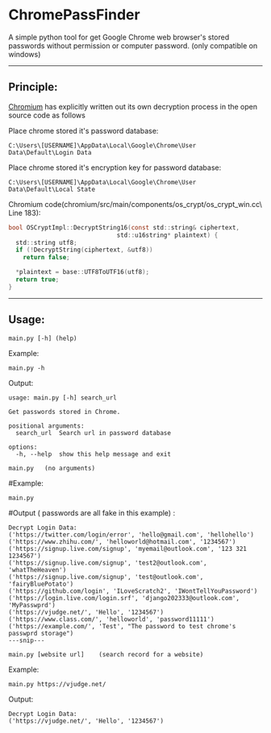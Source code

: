 # ChromePassFinder
A simple python tool for get Google Chrome web browser's stored passwords without permission or computer password. (only compatible on windows)


---

## Principle:

[Chromium](https://source.chromium.org/chromium/chromium/src/+/main:components/os_crypt/sync/os_crypt_win.cc;l=1?q=os_crypt_win&sq=&ss=chromium ) has explicitly written out its own decryption process in the open source code as follows

Place chrome stored it's password database:
```
C:\Users\[USERNAME]\AppData\Local\Google\Chrome\User Data\Default\Login Data
```


Place chrome stored it's encryption key for password database:
```
C:\Users\[USERNAME]\AppData\Local\Google\Chrome\User Data\Default\Local State
```


Chromium code\(chromium/src/main/components/os_crypt/os_crypt_win.cc\ Line 183):
```c
bool OSCryptImpl::DecryptString16(const std::string& ciphertext,
                              std::u16string* plaintext) {
  std::string utf8;
  if (!DecryptString(ciphertext, &utf8))
    return false;

  *plaintext = base::UTF8ToUTF16(utf8);
  return true;
}
```


---
## Usage:

```
main.py [-h] (help)
```
Example:
```
main.py -h
```
Output:
```
usage: main.py [-h] search_url

Get passwords stored in Chrome.

positional arguments:
  search_url  Search url in password database

options:
  -h, --help  show this help message and exit
```


```
main.py   (no arguments)
```
#Example:
```
main.py
```
#Output \( passwords are all fake in this example\) : 
```
Decrypt Login Data:
('https://twitter.com/login/error', 'hello@gmail.com', 'hellohello')
('https://www.zhihu.com/', 'helloworld@hotmail.com', '1234567')
('https://signup.live.com/signup', 'myemail@outlook.com', '123 321 1234567')
('https://signup.live.com/signup', 'test2@outlook.com', 'whatTheHeaven')
('https://signup.live.com/signup', 'test@outlook.com', 'fairyBluePotato')
('https://github.com/login', 'ILoveScratch2', 'IWontTellYouPassword')
('https://login.live.com/login.srf', 'django202333@outlook.com', 'MyPasswprd')
('https://vjudge.net/', 'Hello', '1234567')
('https://www.class.com/', 'helloworld', 'password11111')
('https://example.com/', 'Test', "The password to test chrome's passwprd storage")
---snip---
```


```
main.py [website url]    (search record for a website)
```
Example:
```
main.py https://vjudge.net/
```
Output:
```
Decrypt Login Data:
('https://vjudge.net/', 'Hello', '1234567')
```

